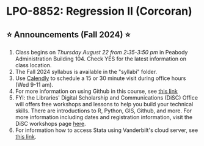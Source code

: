 # LPO-8852: Regression II (Corcoran)

## <span>&#11088;</span> Announcements (Fall 2024) <span>&#11088;</span>
[//]: # (Note the star emoji is generated from html code. Another option is the markdown code :star: but this does not render in html)

1. Class begins on *Thursday August 22 from 2:35-3:50 pm* in Peabody Administration Building 104. Check YES for the latest information on class location.
2. The Fall 2024 syllabus is available in the "syllabi" folder.
3. Use [Calendly](https://calendly.com/sean-p-corcoran) to schedule a 15 or 30 minute visit during office hours (Wed 9-11 am).
4. For more information on using Github in this course, see [this link](https://github.com/spcorcor18/LPO-8852/blob/main/using%20github.md)
5. FYI: the Libraries' Digital Scholarship and Communications (DiSC) Office will offers free workshops and lessons to help you build your technical skills. There are introductions to R, Python, GIS, Github, and more. For more information including dates and registration information, visit the DiSC workshops page [here](https://www.library.vanderbilt.edu/disc/workshops/).
6. For information how to access Stata using Vanderbilt's cloud server, see [this link](https://libanswers.library.vanderbilt.edu/faq/290980).

